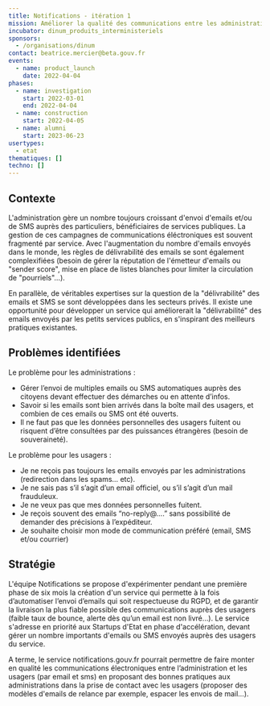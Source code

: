 ```yaml
---
title: Notifications - itération 1
mission: Améliorer la qualité des communications entre les administrations et les citoyens
incubator: dinum_produits_interministeriels
sponsors:
  - /organisations/dinum
contact: beatrice.mercier@beta.gouv.fr
events:
  - name: product_launch
    date: 2022-04-04
phases:
  - name: investigation
    start: 2022-03-01
    end: 2022-04-04
  - name: construction
    start: 2022-04-05
  - name: alumni
    start: 2023-06-23
usertypes:
  - etat
thematiques: []
techno: []
---
```

## Contexte

L'administration gère un nombre toujours croissant d'envoi d'emails et/ou de SMS auprès des particuliers, bénéficiaires de services publiques. La gestion de ces campagnes de communications éléctroniques est souvent fragmenté par service. Avec l'augmentation du nombre d'emails envoyés dans le monde, les règles de délivrabilité des emails se sont également complexifiées (besoin de gérer la réputation de l'émetteur d'emails ou "sender score", mise en place de listes blanches pour limiter la circulation de "pourriels"...).

En parallèle, de véritables expertises sur la question de la "délivrabilité" des emails et SMS se sont développées dans les secteurs privés. Il existe une opportunité pour développer un service qui améliorerait la "délivrabilité" des emails envoyés par les petits services publics, en s'inspirant des meilleurs pratiques existantes.

## Problèmes identifiées

Le problème pour les administrations :

- Gérer l’envoi de multiples emails ou SMS automatiques auprès des citoyens devant effectuer des démarches ou en attente d’infos.
- Savoir si les emails sont bien arrivés dans la boîte mail des usagers, et combien de ces emails ou SMS ont été ouverts.
- Il ne faut pas que les données personnelles des usagers fuitent ou risquent d’être consultées par des puissances étrangères (besoin de souveraineté).

Le problème pour les usagers :

- Je ne reçois pas toujours les emails envoyés par les administrations (redirection dans les spams… etc).
- Je ne sais pas s’il s’agit d’un email officiel, ou s’il s’agit d’un mail frauduleux.
- Je ne veux pas que mes données personnelles fuitent.
- Je reçois souvent des emails “no-reply@....” sans possibilité de demander des précisions à l’expéditeur.
- Je souhaite choisir mon mode de communication préféré (email, SMS et/ou courrier)

## Stratégie

L'équipe Notifications se propose d'expérimenter pendant une première phase de six mois la création d'un service qui permette à la fois d’automatiser l’envoi d’emails qui soit respectueuse du RGPD, et de garantir la livraison la plus fiable possible des communications auprès des usagers (faible taux de bounce, alerte dès qu’un email est non livré…). Le service s'adresse en priorité aux Startups d'Etat en phase d'accélération, devant gérer un nombre importants d'emails ou SMS envoyés auprès des usagers du service.

A terme, le service notifications.gouv.fr pourrait permettre de faire monter en qualité les communications électroniques entre l’administration et les usagers (par email et sms) en proposant des bonnes pratiques aux administrations dans la prise de contact avec les usagers (proposer des modèles d'emails de relance par exemple, espacer les envois de mail…).
